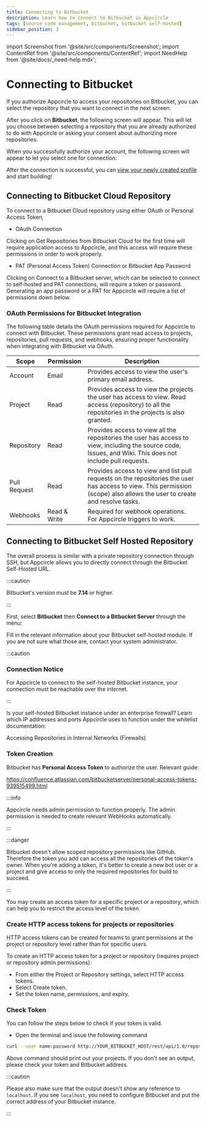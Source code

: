 ```yaml
---
title: Connecting to Bitbucket
description: Learn how to connect to Bitbucket in Appcircle
tags: [source code management, bitbucket, bitbucket self-hosted]
sidebar_position: 3
---
```


import Screenshot from '@site/src/components/Screenshot';
import ContentRef from '@site/src/components/ContentRef';
import NeedHelp from '@site/docs/\_need-help.mdx';

# Connecting to Bitbucket

If you authorize Appcircle to access your repositories on Bitbucket, you can select the repository that you want to connect in the next screen.

<Screenshot url='https://cdn.appcircle.io/docs/assets/BE5278-repoconnect1.png' />

After you click on **Bitbucket**, the following screen will appear. This will let you choose between selecting a repository that you are already authorized to do with Appcircle or asking your consent about authorizing more repositories.

<Screenshot url='https://cdn.appcircle.io/docs/assets/BE5278-repoconnect3.png' />

When you successfully authorize your account, the following screen will appear to let you select one for connection:

<Screenshot url='https://cdn.appcircle.io/docs/assets/connect-repository-bitbucket-gitlab.png' />

After the connection is successful, you can [view your newly created profile](/build/build-process-management/profile-creation#profile-listing) and start building!

## Connecting to Bitbucket Cloud Repository

To connect to a Bitbucket Cloud repository using either OAuth or Personal Access Token,

- OAuth Connection

Clicking on Get Repositories from Bitbucket Cloud for the first time will require application access to Appcircle, and this access will require these permissions in order to work properly.

- PAT (Personal Access Token) Connection or Bitbucket App Password

Clicking on Connect to a Bitbucket server, which can be selected to connect to self-hosted and PAT connections, will require a token or password. Generating an app password or a PAT for Appcircle will require a list of permissions down below.

### OAuth Permissions for Bitbucket Integration

The following table details the OAuth permissions required for Appcircle to connect with Bitbucket. These permissions grant read access to projects, repositories, pull requests, and webhooks, ensuring proper functionality when integrating with Bitbucket via OAuth. 

| Scope        | Permission   | Description                                                                                                                                                               |
|--------------|--------------|---------------------------------------------------------------------------------------------------------------------------------------------------------------------------|
| Account      | Email        | Provides access to view the user's primary email address.                                                                                                                 |
| Project      | Read         | Provides access to view the projects the user has access to view. Read access (repository) to all the repositories in the projects is also granted.                       |
| Repository   | Read         | Provides access to view all the repositories the user has access to view, including the source code, Issues, and Wiki. This does not include pull requests.               |
| Pull Request | Read         | Provides access to view and list pull requests on the repositories the user has access to view. This permission (scope) also allows the user to create and resolve tasks. |
| Webhooks     | Read & Write | Required for webhook operations. For Appcircle triggers to work.                                                                                                          |

## Connecting to Bitbucket Self Hosted Repository

The overall process is similar with a private repository connection through SSH, but Appcircle allows you to directly connect through the Bitbucket Self-Hosted URL.

:::caution

Bitbucket's version must be **7.14** or higher.

:::

First, select **Bitbucket** then **Connect to a Bitbucket Server** through the menu:

<Screenshot url='https://cdn.appcircle.io/docs/assets/BE5278-repoconnect3.png' />

Fill in the relevant information about your Bitbucket self-hosted module. If you are not sure what those are, contact your system administrator.

<Screenshot url='https://cdn.appcircle.io/docs/assets/bt-self-hosted-detail.png' />

:::caution

### Connection Notice

For Appcircle to connect to the self-hosted Bitbucket instance, your connection must be reachable over the internet.

:::

Is your self-hosted Bitbucket instance under an enterprise firewall? Learn which IP addresses and ports Appcircle uses to function under the whitelist documentation:

<ContentRef url="/build/manage-the-connections/accessing-repositories-in-internal-networks-firewalls">
  Accessing Repositories in Internal Networks (Firewalls)
</ContentRef>

### Token Creation

Bitbucket has **Personal Access Token** to authorize the user. Relevant guide:

https://confluence.atlassian.com/bitbucketserver/personal-access-tokens-939515499.html

:::info

Appcircle needs admin permission to function properly. The admin permission is needed to create relevant WebHooks automatically.

:::

:::danger

Bitbucket doesn't allow scoped repository permissions like GitHub. Therefore the token you add can access all the repositories of the token's owner. When you're adding a token, it's better to create a new bot user or a project and give access to only the required repositories for build to succeed.

:::

You may create an access token for a specific project or a repository, which can help you to restrict the access level of the token.

### Create HTTP access tokens for projects or repositories

HTTP access tokens can be created for teams to grant permissions at the project or repository level rather than for specific users.

To create an HTTP access token for a project or repository (requires project or repository admin permissions):

- From either the Project or Repository settings, select HTTP access tokens.
- Select Create token.
- Set the token name, permissions, and expiry.

### Check Token

You can follow the steps below to check if your token is valid.

- Open the terminal and issue the following command

```bash
curl --user name:password http://YOUR_BITBUCKET_HOST/rest/api/1.0/repos
```

Above command should print out your projects. If you don't see an output, please check your token and Bitbucket address.

:::caution

Please also make sure that the output doesn't show any reference to `localhost`. If you see `localhost`, you need to configure Bitbucket and put the correct address of your Bitbucket instance.

:::

<NeedHelp />
